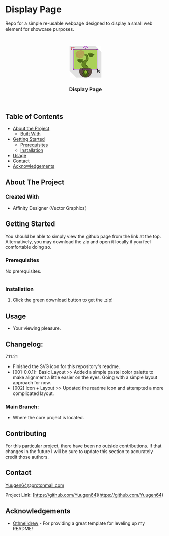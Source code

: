<!-- *** UPDATE THIS FOR EACH REPO *** -->
# Display Page
Repo for a simple re-usable webpage designed to display a small web element for showcase purposes.

<!-- PROJECT LOGO -->
<br />
<p align="center">
  <a href="https://github.com/Yuugen64/">
    <img src="assets/icons/CultivationIcon_100x100px.svg" alt="Logo" width="100" height="100">
  </a>

  <h3 align="center">Display Page</h3>
  
  <br />
  </p>
</p>



<!-- TABLE OF CONTENTS -->
## Table of Contents

* [About the Project](#about-the-project)
  * [Built With](#built-with)
* [Getting Started](#getting-started)
  * [Prerequisites](#prerequisites)
  * [Installation](#installation)
* [Usage](#usage)
* [Contact](#contact)
* [Acknowledgements](#acknowledgements)




<!-- ABOUT THE PROJECT -->
## About The Project

<!-- [![Product Name Screen Shot][product-screenshot]](https://example.com) -->


### Created With
* Affinity Designer (Vector Graphics)



<!-- GETTING STARTED -->
## Getting Started

You should be able to simply view the github page from the link at the top. Alternatively, you may download the zip and open it locally if you feel comfortable doing so.



### Prerequisites

No prerequisites.
```sh
```

### Installation

1. Click the green download button to get the .zip!



<!-- USAGE EXAMPLES -->
## Usage
- Your viewing pleasure.

<!-- CHANGELOG -->
## Changelog:
<!-- DATES and what changed/was accomplished on that day. -->

7.11.21
- Finished the SVG icon for this repository's readme.
- [001-0.0.1]:: Basic Layout >> Added a simple pastel color palette to make alignment a little easier on the eyes. Going with a simple layout approach for now.
- [002] Icon + Layout >> Updated the readme icon and attempted a more complicated layout.

### Main Branch:
- Where the core project is located.

<!-- CONTRIBUTING -->
## Contributing

For this particular project, there have been no outside contributions. If that changes in the future I will be sure to update this section to accurately credit those authors.



<!-- CONTACT -->
## Contact

Yuugen64@protonmail.com

<!-- ***Make sure to update REPO in BOTH URLs here*** -->
Project Link: [https://github.com/Yuugen64](https://github.com/Yuugen64)



<!-- ACKNOWLEDGEMENTS -->
## Acknowledgements
* [Othneildrew](https://github.com/othneildrew/Best-README-Template/blob/master/README.md) - For providing a great template for leveling up my README!

